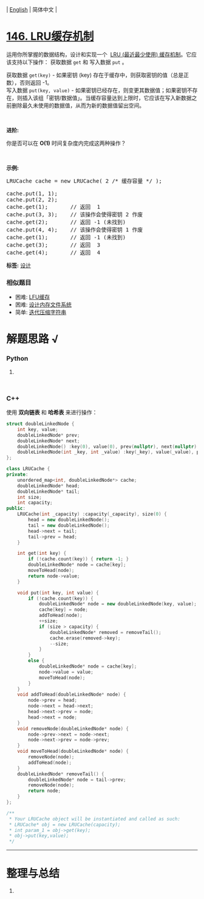 | [English](README_EN.md) | 简体中文 |

# [146. LRU缓存机制](https://leetcode-cn.com/problems/lru-cache)
<p>运用你所掌握的数据结构，设计和实现一个&nbsp; <a href="https://baike.baidu.com/item/LRU" target="_blank">LRU (最近最少使用) 缓存机制</a>。它应该支持以下操作： 获取数据 <code>get</code> 和 写入数据 <code>put</code> 。</p>

<p>获取数据 <code>get(key)</code> - 如果密钥 (key) 存在于缓存中，则获取密钥的值（总是正数），否则返回 -1。<br>
写入数据 <code>put(key, value)</code> - 如果密钥已经存在，则变更其数据值；如果密钥不存在，则插入该组「密钥/数据值」。当缓存容量达到上限时，它应该在写入新数据之前删除最久未使用的数据值，从而为新的数据值留出空间。</p>

<p>&nbsp;</p>

<p><strong>进阶:</strong></p>

<p>你是否可以在&nbsp;<strong>O(1)</strong> 时间复杂度内完成这两种操作？</p>

<p>&nbsp;</p>

<p><strong>示例:</strong></p>

<pre>LRUCache cache = new LRUCache( 2 /* 缓存容量 */ );

cache.put(1, 1);
cache.put(2, 2);
cache.get(1);       // 返回  1
cache.put(3, 3);    // 该操作会使得密钥 2 作废
cache.get(2);       // 返回 -1 (未找到)
cache.put(4, 4);    // 该操作会使得密钥 1 作废
cache.get(1);       // 返回 -1 (未找到)
cache.get(3);       // 返回  3
cache.get(4);       // 返回  4
</pre>

**标签:**  [设计](https://leetcode-cn.com/tag/design) 
 ### 相似题目
- 困难:	[LFU缓存](https://leetcode-cn.com/problems/lfu-cache) 
- 困难:	[设计内存文件系统](https://leetcode-cn.com/problems/design-in-memory-file-system) 
- 简单:	[迭代压缩字符串](https://leetcode-cn.com/problems/design-compressed-string-iterator) 

# 解题思路 √

### Python

1. 

```python

```


```python

```

### C++

使用 **双向链表** 和 **哈希表** 来进行操作：

```cpp
struct doubleLinkedNode {
	int key, value;
	doubleLinkedNode* prev;
	doubleLinkedNode* next;
	doubleLinkedNode() :key(0), value(0), prev(nullptr), next(nullptr) {};
	doubleLinkedNode(int _key, int _value) :key(_key), value(_value), prev(nullptr), next(nullptr) {};
};

class LRUCache {
private:
	unordered_map<int, doubleLinkedNode*> cache;
	doubleLinkedNode* head;
	doubleLinkedNode* tail;
	int size;
	int capacity;
public:
	LRUCache(int _capacity) :capacity(_capacity), size(0) {
		head = new doubleLinkedNode();
		tail = new doubleLinkedNode();
		head->next = tail;
		tail->prev = head;
	}

	int get(int key) {
		if (!cache.count(key)) { return -1; }
		doubleLinkedNode* node = cache[key];
		moveToHead(node);
		return node->value;
	}

	void put(int key, int value) {
		if (!cache.count(key)) {
			doubleLinkedNode* node = new doubleLinkedNode(key, value);
			cache[key] = node;
			addToHead(node);
			++size;
			if (size > capacity) {
				doubleLinkedNode* removed = removeTail();
				cache.erase(removed->key);
				--size;
			}
		}
		else {
			doubleLinkedNode* node = cache[key];
			node->value = value;
			moveToHead(node);
		}
	}
	void addToHead(doubleLinkedNode* node) {
		node->prev = head;
		node->next = head->next;
		head->next->prev = node;
		head->next = node;
	}
	void removeNode(doubleLinkedNode* node) {
		node->prev->next = node->next;
		node->next->prev = node->prev;
	}
	void moveToHead(doubleLinkedNode* node) {
		removeNode(node);
		addToHead(node);
	}
	doubleLinkedNode* removeTail() {
		doubleLinkedNode* node = tail->prev;
		removeNode(node);
		return node;
	}
};

/**
 * Your LRUCache object will be instantiated and called as such:
 * LRUCache* obj = new LRUCache(capacity);
 * int param_1 = obj->get(key);
 * obj->put(key,value);
 */
```

---



# 整理与总结

1. 